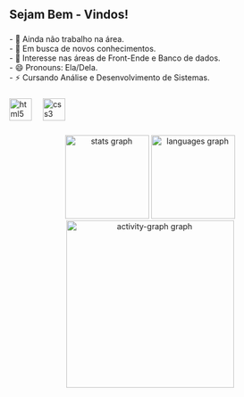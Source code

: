 <h2 align="left">Sejam Bem - Vindos!</h2>

###

<p align="left">- 🔭 Ainda não trabalho na área.<br>- 🌱 Em busca de novos conhecimentos.<br>- 👯 Interesse nas áreas de Front-Ende e Banco de dados.<br>- 😄 Pronouns: Ela/Dela.<br>- ⚡ Cursando Análise e Desenvolvimento de Sistemas.</p>

###

<div align="left">
  <img src="https://cdn.jsdelivr.net/gh/devicons/devicon/icons/html5/html5-original.svg" height="40" alt="html5 logo"  />
  <img width="12" />
  <img src="https://cdn.jsdelivr.net/gh/devicons/devicon/icons/css3/css3-original.svg" height="40" alt="css3 logo"  />
</div>

###

<div align="center">
  <img src="https://github-readme-stats.vercel.app/api?username=renatasilva18&hide_title=false&hide_rank=false&show_icons=true&include_all_commits=true&count_private=true&disable_animations=false&theme=radical&locale=en&hide_border=false&order=1" height="150" alt="stats graph"  />
  <img src="https://github-readme-stats.vercel.app/api/top-langs?username=renatasilva18&locale=en&hide_title=false&layout=compact&card_width=320&langs_count=5&theme=dracula&hide_border=false&order=2" height="150" alt="languages graph"  />
  <img src="https://github-readme-activity-graph.vercel.app/graph?username=renatasilva18&radius=16&theme=react&area=true&order=5&hide_title=true" height="300" alt="activity-graph graph"  />
</div>

###

